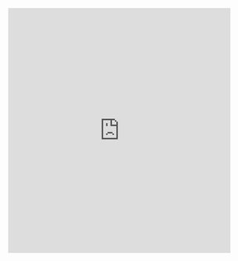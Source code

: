 <iframe src="https://public.tableau.com/views/CollegeCampuseswith1000Covid-19CasesorMore/CollegeCampuseswith1000Covid-19CasesorMore:showVizHome=no&:embed=true" width="90%" height="500" seamless frameborder="0" scrolling="no"></iframe>

